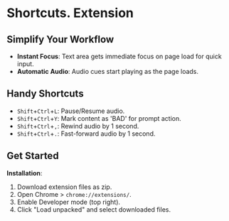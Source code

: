 # Shortcuts. Extension

## Simplify Your Workflow

- **Instant Focus**: Text area gets immediate focus on page load for quick input.
- **Automatic Audio**: Audio cues start playing as the page loads.

## Handy Shortcuts

- `Shift`+`Ctrl`+`L`: Pause/Resume audio.
- `Shift`+`Ctrl`+`Y`: Mark content as 'BAD' for prompt action.
- `Shift`+`Ctrl`+`,`: Rewind audio by 1 second.
- `Shift`+`Ctrl`+`.`: Fast-forward audio by 1 second.

## Get Started

**Installation**:
1. Download extension files as zip.
2. Open Chrome > `chrome://extensions/`.
3. Enable Developer mode (top right).
4. Click "Load unpacked" and select downloaded files.
